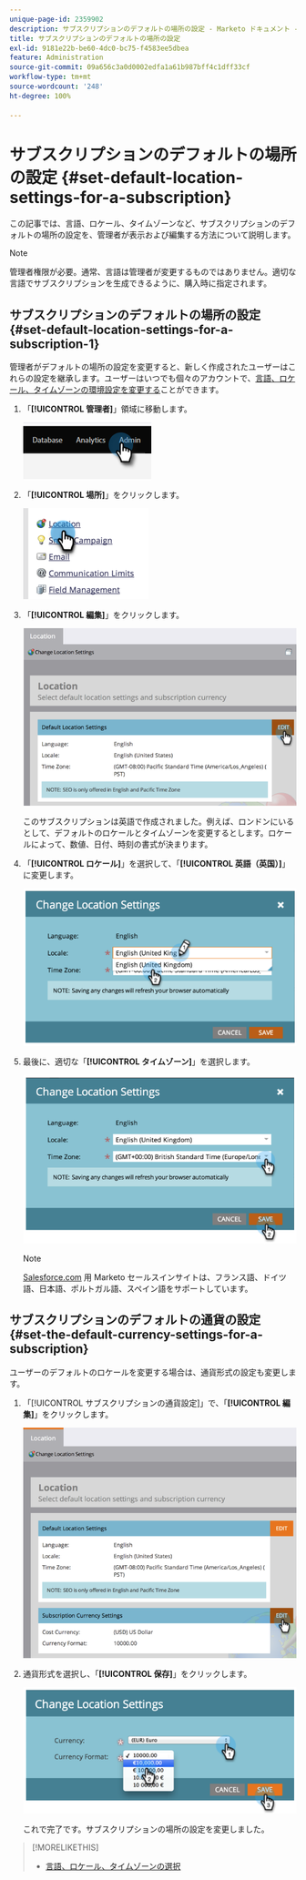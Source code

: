 ```yaml
---
unique-page-id: 2359902
description: サブスクリプションのデフォルトの場所の設定 - Marketo ドキュメント - 製品ドキュメント
title: サブスクリプションのデフォルトの場所の設定
exl-id: 9181e22b-be60-4dc0-bc75-f4583ee5dbea
feature: Administration
source-git-commit: 09a656c3a0d0002edfa1a61b987bff4c1dff33cf
workflow-type: tm+mt
source-wordcount: '248'
ht-degree: 100%

---
```


# サブスクリプションのデフォルトの場所の設定 {#set-default-location-settings-for-a-subscription}

この記事では、言語、ロケール、タイムゾーンなど、サブスクリプションのデフォルトの場所の設定を、管理者が表示および編集する方法について説明します。

>[!NOTE]
>
>管理者権限が必要。通常、言語は管理者が変更するものではありません。適切な言語でサブスクリプションを生成できるように、購入時に指定されます。

## サブスクリプションのデフォルトの場所の設定 {#set-default-location-settings-for-a-subscription-1}

管理者がデフォルトの場所の設定を変更すると、新しく作成されたユーザーはこれらの設定を継承します。ユーザーはいつでも個々のアカウントで、[言語、ロケール、タイムゾーンの環境設定を変更する](/help/marketo/product-docs/administration/settings/select-your-language-locale-and-time-zone.md)ことができます。

1. 「**[!UICONTROL 管理者]**」領域に移動します。

   ![](assets/set-default-location-settings-for-a-subscription-1.png)

1. 「**[!UICONTROL 場所]**」をクリックします。

   ![](assets/set-default-location-settings-for-a-subscription-2.png)

1. 「**[!UICONTROL 編集]**」をクリックします。

   ![](assets/set-default-location-settings-for-a-subscription-3.png)

   このサブスクリプションは英語で作成されました。例えば、ロンドンにいるとして、デフォルトのロケールとタイムゾーンを変更するとします。ロケールによって、数値、日付、時刻の書式が決まります。

1. 「**[!UICONTROL ロケール]**」を選択して、「**[!UICONTROL 英語（英国）]**」に変更します。

   ![](assets/set-default-location-settings-for-a-subscription-4.png)

1. 最後に、適切な「**[!UICONTROL タイムゾーン]**」を選択します。

   ![](assets/set-default-location-settings-for-a-subscription-5.png)

   >[!NOTE]
   >
   >[Salesforce.com](https://salesforce.com/) 用 Marketo セールスインサイトは、フランス語、ドイツ語、日本語、ポルトガル語、スペイン語をサポートしています。

## サブスクリプションのデフォルトの通貨の設定 {#set-the-default-currency-settings-for-a-subscription}

ユーザーのデフォルトのロケールを変更する場合は、通貨形式の設定も変更します。

1. 「[!UICONTROL サブスクリプションの通貨設定]」で、「**[!UICONTROL 編集]**」をクリックします。

   ![](assets/set-default-location-settings-for-a-subscription-6.png)

1. 通貨形式を選択し、「**[!UICONTROL 保存]**」をクリックします。

   ![](assets/set-default-location-settings-for-a-subscription-7.png)

   これで完了です。サブスクリプションの場所の設定を変更しました。

>[!MORELIKETHIS]
>
>* [言語、ロケール、タイムゾーンの選択](/help/marketo/product-docs/administration/settings/select-your-language-locale-and-time-zone.md)
